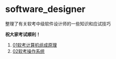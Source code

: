 # software_designer

整理了有关软考中级软件设计师的一些知识和应试技巧

**祝大家考试顺利！**

1. [01软考计算机组成原理](https://github.com/monikahu/software_designer/blob/main/01%E8%BD%AF%E8%80%83%E8%AE%A1%E7%AE%97%E6%9C%BA%E7%BB%84%E6%88%90%E5%8E%9F%E7%90%86.md)
2. [02软考操作系统](./02软考操作系统.md)


